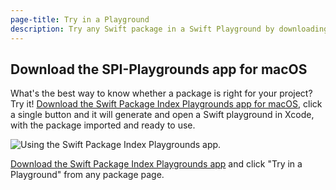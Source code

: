 ```yaml
---
page-title: Try in a Playground
description: Try any Swift package in a Swift Playground by downloading the Swift Package Index Playgrounds app for macOS.
---
```


[download-url]: https://github.com/SwiftPackageIndex/SPI-Playgrounds-Releases/raw/main/releases/SPI-Playgrounds-0.2.0.app.zip

## Download the SPI-Playgrounds app for macOS

What's the best way to know whether a package is right for your project? Try it! [Download the Swift Package Index Playgrounds app for macOS][download-url], click a single button and it will generate and open a  Swift playground in Xcode, with the package imported and ready to use.

<picture>
  <source srcset="/images/spi-playgrounds-download~dark.png" media="(prefers-color-scheme: dark)">
  <img src="/images/spi-playgrounds-download~light.png" alt="Using the Swift Package Index Playgrounds app.">
</picture>

[Download the Swift Package Index Playgrounds app][download-url] and click "Try in a Playground" from any package page.
